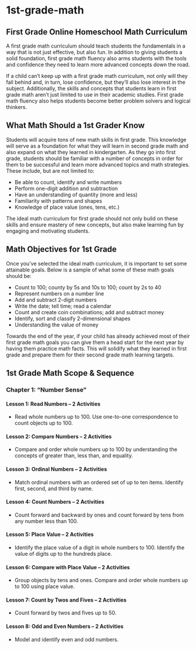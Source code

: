 # 1st-grade-math
## First Grade Online Homeschool Math Curriculum

A first grade math curriculum should teach students the fundamentals in a way that is not just effective, but also fun. In addition to giving students a solid foundation, first grade math fluency also arms students with the tools and confidence they need to learn more advanced concepts down the road.

If a child can’t keep up with a first grade math curriculum, not only will they fall behind and, in turn, lose confidence, but they’ll also lose interest in the subject. Additionally, the skills and concepts that students learn in first grade math aren’t just limited to use in their academic studies. First grade math fluency also helps students become better problem solvers and logical thinkers.

## What Math Should a 1st Grader Know

Students will acquire tons of new math skills in first grade. This knowledge will serve as a foundation for what they will learn in second grade math and also expand on what they learned in kindergarten. As they go into first grade, students should be familiar with a number of concepts in order for them to be successful and learn more advanced topics and math strategies. These include, but are not limited to:

- Be able to count, identify and write numbers
- Perform one-digit addition and subtraction
- Have an understanding of quantity (more and less)
- Familiarity with patterns and shapes
- Knowledge of place value (ones, tens, etc.)

The ideal math curriculum for first grade should not only build on these skills and ensure mastery of new concepts, but also make learning fun by engaging and motivating students.

## Math Objectives for 1st Grade
Once you’ve selected the ideal math curriculum, it is important to set some attainable goals. Below is a sample of what some of these math goals should be:

- Count to 100; county by 5s and 10s to 100; count by 2s to 40
- Represent numbers on a number line
- Add and subtract 2-digit numbers
- Write the date; tell time; read a calendar
- Count and create coin combinations; add and subtract money
- Identify, sort and classify 2-dimensional shapes
- Understanding the value of money
 
Towards the end of the year, if your child has already achieved most of their first grade math goals you can give them a head start for the next year by having them practice math facts. This will solidify what they learned in first grade and prepare them for their second grade math learning targets.

## 1st Grade Math Scope & Sequence

### Chapter 1: “Number Sense”
#### Lesson 1: Read Numbers – 2 Activities
- Read whole numbers up to 100. Use one-to-one correspondence to count objects up to 100.
#### Lesson 2: Compare Numbers – 2 Activities
- Compare and order whole numbers up to 100 by understanding the concepts of greater than, less than, and equality.
#### Lesson 3: Ordinal Numbers – 2 Activities
- Match ordinal numbers with an ordered set of up to ten items. Identify first, second, and third by name.
#### Lesson 4: Count Numbers – 2 Activities
- Count forward and backward by ones and count forward by tens from any number less than 100.
#### Lesson 5: Place Value – 2 Activities
- Identify the place value of a digit in whole numbers to 100. Identify the value of digits up to the hundreds place.
#### Lesson 6: Compare with Place Value – 2 Activities
- Group objects by tens and ones. Compare and order whole numbers up to 100 using place value.
#### Lesson 7: Count by Twos and Fives – 2 Activities
- Count forward by twos and fives up to 50.
#### Lesson 8: Odd and Even Numbers – 2 Activities
- Model and identify even and odd numbers.
